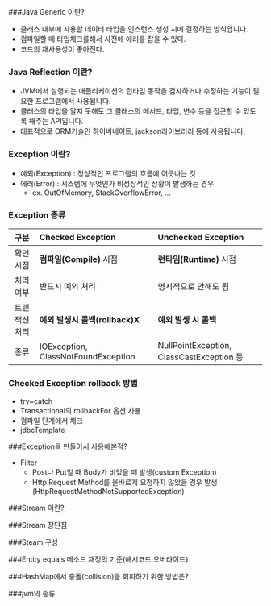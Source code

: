 ###Java Generic 이란?
- 클래스 내부에 사용할 데이터 타입을 인스턴스 생성 시에 결정하는 방식입니다.
- 컴파일할 때 타입체크를해서 사전에 에러를 잡을 수 있다.
- 코드의 재사용성이 좋아진다.
### Java Reflection 이란?
- JVM에서 실행되는 애플리케이션의 런타임 동작을 검사하거나 수정하는 기능이 필요한 프로그램에서 사용됩니다.
- 클래스의 타입을 알지 못해도 그 클래스의 메서드, 타입, 변수 등을 접근할 수 있도록 해주는 API입니다.
- 대표적으로 ORM기술인 하이버네이트, jackson라이브러리 등에 사용됩니다.

### Exception 이란?
- 예외(Exception) : 정상적인 프로그램의 흐름에 어긋나는 것
- 에러(Error) : 시스템에 무엇인가 비정상적인 상황이 발생하는 경우
  - ex. OutOfMemory, StackOverflowError, ...

### Exception 종류
  |구분|Checked Exception|Unchecked Exception|
  |:------:|:---|:---|
  |확인 시점|**컴파일(Compile)** 시점|**런타임(Runtime)** 시점|
  |처리 여부|반드시 예외 처리|명시적으로 안해도 됨|
  |트랜잭션 처리|**예외 발생시 롤백(rollback)X**|**예외 발생 시 롤백**|
  |종류|IOException, ClassNotFoundException|NullPointException, ClassCastException 등|

### Checked Exception rollback 방법
- try~catch
- Transactional의 rollbackFor 옵션 사용
- 컴파일 단계에서 체크
- jdbcTemplate 

###Exception을 만들어서 사용해본적?
- Filter
  - Post나 Put일 때 Body가 비었을 때 발생(custom Exception)
  - Http Request Method를 올바르게 요청하지 않았을 경우 발생(HttpRequestMethodNotSupportedException)


###Stream 이란?

###Stream 장단점

###Steam 구성

###Entity equals 메소드 재정의 기준(해시코드 오버라이드)

###HashMap에서 충돌(collision)을 회피하기 위한 방법은?

###jvm의 종류

